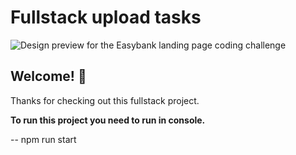 # Fullstack upload tasks

![Design preview for the Easybank landing page coding challenge](./.static_files/desktop-preview.jpg)

## Welcome! 👋

Thanks for checking out this fullstack project.

**To run this project you need to run in console.**

-- npm run start
